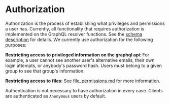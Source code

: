 # Authorization

Authorization is the process of establishing what privileges and permissions a user has. Currently, all functionality that requires authorization is implemented on the GraphQL resolver functions. See the [schema description](/docs/backend.md) for details. We currently use authorization for the following purposes:

**Restricting access to privileged information on the graphql api**: For example, a user cannot see another user's alternative emails, their own login attempts, or anybody's password hash. Users must belong to a given group to see that group's information.

**Restricting access to files**: See [file_permissions.md](/docs/file_permissions.md) for more information.

Authentication is not necessary to have authorization in every case. Clients are authenticated as `Anonymous` users by default.
